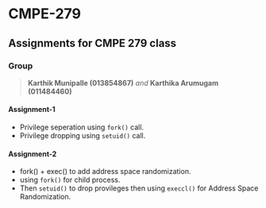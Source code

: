# CMPE-279
## Assignments for CMPE 279 class
### Group
> **Karthik Munipalle (013854867)** _and_
> **Karthika Arumugam (011484460)**

#### Assignment-1
- Privilege seperation using `fork()` call.
- Privilege dropping using `setuid()` call.

#### Assignment-2
- fork() + exec() to add address space randomization.
- using `fork()` for child process.
- Then `setuid()` to drop provileges then using `execcl()` for Address Space Randomization.



